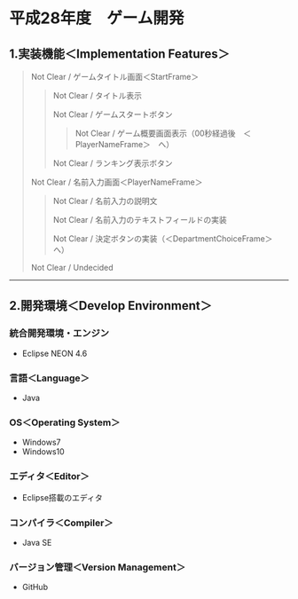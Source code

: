 # 平成28年度　ゲーム開発

## 1.実装機能＜Implementation Features＞
> Not Clear / ゲームタイトル画面＜StartFrame＞
>
>> Not Clear / タイトル表示
>>
>> Not Clear / ゲームスタートボタン
>>
>>> Not Clear / ゲーム概要画面表示（00秒経過後　＜PlayerNameFrame＞　へ）
>>
>> Not Clear / ランキング表示ボタン
>
> Not Clear / 名前入力画面＜PlayerNameFrame＞
>
>> Not Clear / 名前入力の説明文
>>
>> Not Clear / 名前入力のテキストフィールドの実装
>>
>> Not Clear / 決定ボタンの実装（＜DepartmentChoiceFrame＞　へ）
>
> Not Clear / Undecided

***

## 2.開発環境＜Develop Environment＞
### 統合開発環境・エンジン
+ Eclipse NEON 4.6

### 言語＜Language＞
+ Java

### OS＜Operating System＞
+ Windows7
+ Windows10

### エディタ＜Editor＞
+ Eclipse搭載のエディタ

### コンパイラ＜Compiler＞
+ Java SE

### バージョン管理＜Version Management＞
+ GitHub
